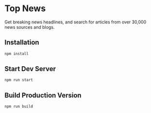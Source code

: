 # Top News
Get breaking news headlines, and search for articles from over 30,000 news sources and blogs.

## Installation
```bash
npm install
```

## Start Dev Server
```bash
npm run start
```

## Build Production Version
```bash
npm run build
```

